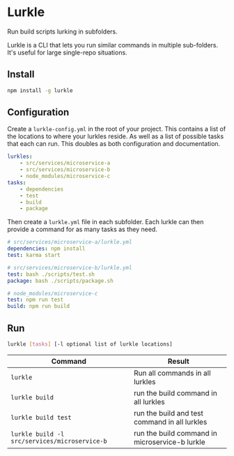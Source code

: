 # Lurkle
Run build scripts lurking in subfolders.

Lurkle is a CLI that lets you run similar commands in multiple sub-folders. It's useful for large single-repo situations. 

## Install 
```bash
npm install -g lurkle
```

## Configuration

Create a `lurkle-config.yml` in the root of your project. This contains a list of the locations to where your lurkles reside. As well as a list of possible tasks that each can run. This doubles as both configuration and documentation. 

```yml
lurkles:
    - src/services/microservice-a
    - src/services/microservice-b
    - node_modules/microservice-c
tasks:
    - dependencies
    - test
    - build
    - package
```

Then create a `lurkle.yml` file in each subfolder. Each lurkle can then provide a command for as many tasks as they need.

```yml
# src/services/microservice-a/lurkle.yml
dependencies: npm install
test: karma start

# src/services/microservice-b/lurkle.yml
test: bash ./scripts/test.sh
package: bash ./scripts/package.sh

# node_modules/microservice-c
test: npm run test
build: npm run build
```

## Run
```sh
lurkle [tasks] [-l optional list of lurkle locations]
```

| Command                                      | Result                                         |
|----------------------------------------------|------------------------------------------------|
|`lurkle`                                      | Run all commands in all lurkles                |
|`lurkle build`                                | run the build command in all lurkles           |
|`lurkle build test`                           | run the build and test command in all lurkles  |
|`lurkle build -l src/services/microservice-b` | run the build command in microservice-b lurkle |



